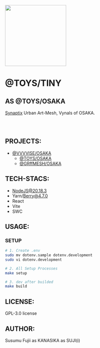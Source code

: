 <img width="200" src="https://github.com/user-attachments/assets/0823bf10-37f6-42e7-a7ce-933fe8f694d9" />

# @TOYS/TINY
## AS @TOYS/OSAKA

[Synaptix](https://github.com/vvvvise/synaptix) Urban Art-Mesh, Vynals of OSAKA.

### <br />

## PROJECTS:

- [@VVVVISE/OSAKA](https://github.com/vvvvise/OSAKA)
  - [@TOYS/OSAKA](https://github.com/T-O-Y-S/OSAKA)
  - [@GRffMESH/OSAKA](https://github.com/graffmesh/OSAKA)

## TECH-STACS:

- NodeJS@20.18.3
- Yarn/Berry@4.7.0
- React
- Vite
- SWC

## USAGE:

### SETUP

```sh
# 1. Create .env
sudo mv dotenv.sample dotenv.development
sudo vi dotenv.development
```

```sh
# 2. All Setup Processes
make setup
```

```sh
# 3. dev after builded
make build
```

## LICENSE:

GPL-3.0 license

## AUTHOR:

Susumu Fujii as KANASIKA as SUJI(i)
